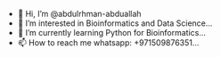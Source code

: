 - 👋 Hi, I’m @abdulrhman-abduallah
- 👀 I’m interested in Bioinformatics and Data Science...
- 🌱 I’m currently learning Python for Bioinformatics...
- 📫 How to reach me whatsapp: +971509876351...

